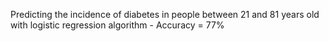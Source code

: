 Predicting the incidence of diabetes in people between 21 and 81 years old with logistic regression algorithm - Accuracy = 77%
